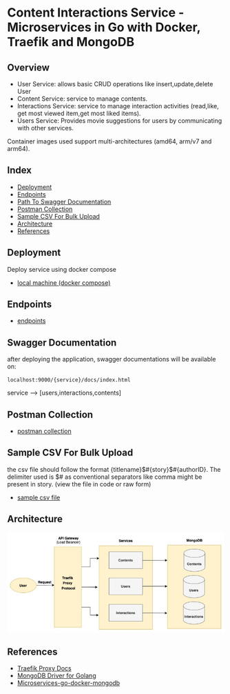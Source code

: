 # Content Interactions Service - Microservices in Go with Docker, Traefik  and MongoDB

## Overview

 * User Service: allows basic CRUD operations like insert,update,delete User
 * Content Service: service to manage contents.
 * Interactions Service: service to manage interaction activities (read,like, get most viewed item,get most liked items).
 * Users Service: Provides movie suggestions for users by communicating with other services.

Container images used support multi-architectures (amd64, arm/v7 and arm64).

## Index

* [Deployment](#deployment)
* [Endpoints](#endpoints)
* [Path To Swagger Documentation](#swagger-documentation)
* [Postman Collection](#postman-collection)
* [Sample CSV For Bulk Upload](#sample-csv-for-bulk-upload)
* [Architecture](#architecture)
* [References](#references)

## Deployment
Deploy service using docker compose
* [local machine (docker compose)](./docs/localhost.md)

## Endpoints

* [endpoints](./docs/endpoints.md)

## Swagger Documentation

after deploying the application, swagger documentations will be available on:

    localhost:9000/{service}/docs/index.html

service --> [users,interactions,contents]

## Postman Collection

* [postman collection](docs/pratilipi-assessment.postman_collection.json)

## Sample CSV For Bulk Upload
the csv file should follow the format {titlename}$#{story}$#{authorID}.
The delimiter used is $# as conventional separators like comma might be present in story.
(view the file in code or raw form)

* [sample csv file](docs/contents.csv)


## Architecture

![overview](docs/SystemArchitecture.jpg)

## References

* [Traefik Proxy Docs](https://doc.traefik.io/traefik/)
* [MongoDB Driver for Golang](https://github.com/mongodb/mongo-go-driver)
* [Microservices-go-docker-mongodb](https://github.com/mmorejon/microservices-docker-go-mongodb/)
